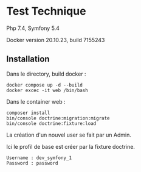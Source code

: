 # Test Technique
Php 7.4, Symfony 5.4

Docker version 20.10.23, build 7155243

## Installation
Dans le directory, build docker :

    docker compose up -d --build
    docker excec -it web /bin/bash

Dans le container web :
    
    composer install
    bin/console doctrine:migration:migrate
    bin/console doctrine:fixture:load

La création d'un nouvel user se fait par un Admin. 

Ici le profil de base est créer par la fixture doctrine.

    Username : dev_symfony_1
    Password : password